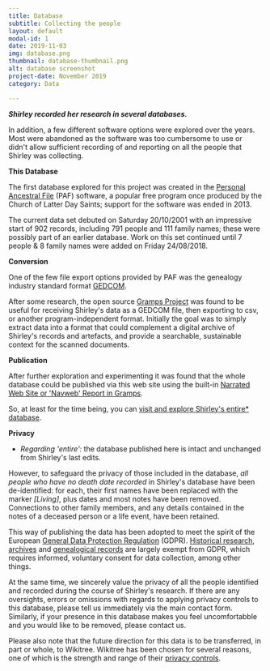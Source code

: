 ```yaml
---
title: Database
subtitle: Collecting the people
layout: default
modal-id: 1
date: 2019-11-03
img: database.png
thumbnail: database-thumbnail.png
alt: database screenshot
project-date: November 2019
category: Data

---
```


***Shirley recorded her research in several databases.***

In addition, a few different software options were explored over the years. Most were abandoned as the software was too cumbersome to use or didn't allow sufficient recording of and reporting on all the people that Shirley was collecting.

**This Database**

The first database explored for this project was created in the [Personal Ancestral File](https://en.wikipedia.org/wiki/Personal_Ancestral_File) (PAF) software, a popular free program once produced by the Church of Latter Day Saints; support for the software was ended in 2013.

The current data set debuted on Saturday 20/10/2001 with an impressive start of 902 records, including 791 people and 111 family names; these were possibly part of an earlier database. Work on this set continued until 7 people & 8 family names were added on Friday 24/08/2018.

**Conversion**

One of the few file export options provided by PAF was the genealogy industry standard format [GEDCOM](https://en.wikipedia.org/wiki/GEDCOM).

After some research, the open source [Gramps Project](https://gramps-project.org/blog/) was found to be useful for receiving Shirley's data as a GEDCOM file, then exporting to csv, or another program-independent format. Initially the goal was to simply extract data into a format that could complement a digital archive of Shirley's records and artefacts, and provide a searchable, sustainable context for the scanned documents.

**Publication**

After further exploration and experimenting it was found that the whole database could be published via this web site using the built-in [Narrated Web Site or 'Navweb' Report in Gramps](https://www.gramps-project.org/wiki/index.php/Gramps_5.1_Wiki_Manual_-_Reports_-_part_7#Narrated_Web_Site).

So, at least for the time being, you can [visit and explore Shirley's entire* database](database/index.html).

**Privacy**

* *Regarding 'entire':* the database published here is intact and unchanged from Shirley's last edits. 

However, to safeguard the privacy of those included in the database, *all people who have no death date recorded* in Shirley's database have been de-identified: for each, their first names have been replaced with the marker *[Living]*, plus dates and most notes have been removed. Connections to other family members, and any details contained in the notes of a deceased person or a life event, have been retained.

This way of publishing the data has been adopted to meet the spirit of the European [General Data Protection Regulation](https://gdpr.eu/what-is-gdpr/) (GDPR). [Historical research](https://gdpr.eu/article-89-processing-for-archiving-purposes-scientific-or-historical-research-purposes-or-statistical-purposes/), [archives](https://gdpr.eu/Recital-158-Processing-for-archiving-purposes/) and [genealogical records](https://gdpr.eu/Recital-160-Processing-for-historical-research-purposes/) are largely exempt from GDPR, which requires informed, voluntary consent for data collection, among other things.

At the same time, we sincerely value the privacy of all the people identified and recorded during the course of Shirley's research. If there are any oversights, errors or omissions with regards to applying privacy controls to this database, please tell us immediately via the main contact form. Similarly, if your presence in this database makes you feel uncomfortabble and you would like to be removed, please contact us.

Please also note that the future direction for this data is to be transferred, in part or whole, to Wikitree. Wikitree has been chosen for several reasons, one of which is the strength and range of their [privacy controls](https://www.wikitree.com/wiki/Help:Privacy).
